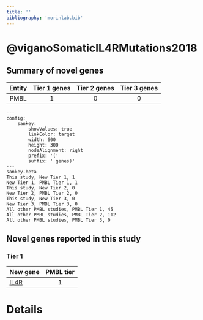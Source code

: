 ```yaml
---
title: ''
bibliography: 'morinlab.bib'
---
```


# @viganoSomaticIL4RMutations2018
## Summary of novel genes

|Entity| Tier 1 genes| Tier 2 genes|Tier 3 genes|
|:-:|:-:|:-:|:-:|
|PMBL|1|0|0|
```mermaid
---
config:
    sankey:
        showValues: true
        linkColor: target
        width: 600
        height: 300
        nodeAlignment: right
        prefix: '('
        suffix: ' genes)'
---
sankey-beta
This study, New Tier 1, 1
New Tier 1, PMBL Tier 1, 1
This study, New Tier 2, 0
New Tier 2, PMBL Tier 2, 0
This study, New Tier 3, 0
New Tier 3, PMBL Tier 3, 0
All other PMBL studies, PMBL Tier 1, 45
All other PMBL studies, PMBL Tier 2, 112
All other PMBL studies, PMBL Tier 3, 0
```

## Novel genes reported in this study

### Tier 1
|New gene|PMBL tier|
|:-|:-:|
|[IL4R](../IL4R)|1 |


# Details

